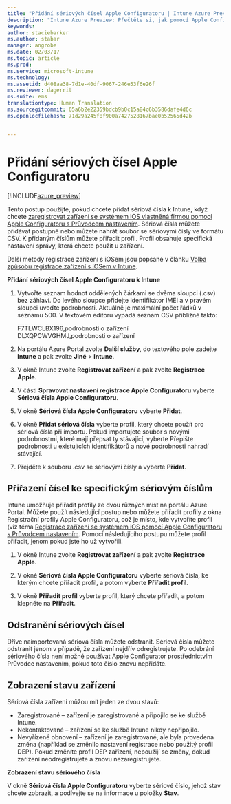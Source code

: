 ```yaml
---
title: "Přidání sériových čísel Apple Configuratoru | Intune Azure Preview | Dokumentace Microsoftu"
description: "Intune Azure Preview: Přečtěte si, jak pomocí Apple Configuratoru přidat sériová čísla k zařízením se systémem iOS, která vlastní firma."
keywords: 
author: staciebarker
ms.author: stabar
manager: angrobe
ms.date: 02/03/17
ms.topic: article
ms.prod: 
ms.service: microsoft-intune
ms.technology: 
ms.assetid: d408aa38-7d1e-40df-9067-246e53f6e26f
ms.reviewer: dagerrit
ms.suite: ems
translationtype: Human Translation
ms.sourcegitcommit: 65a6b2e22359bdcb9b0c15a84c6b3586dafe4d6c
ms.openlocfilehash: 71d29a245f8f900a7427528167bae0b52565d42b


---
```


# <a name="add-apple-configurator-serial-numbers"></a>Přidání sériových čísel Apple Configuratoru 

[!INCLUDE[azure_preview](../includes/azure_preview.md)]

Tento postup použijte, pokud chcete přidat sériová čísla k Intune, když chcete [zaregistrovat zařízení se systémem iOS vlastněná firmou pomocí Apple Configuratoru s Průvodcem nastavením](enroll-ios-devices-with-apple-configurator-and-setup-assistant.md). Sériová čísla můžete přidávat postupně nebo můžete nahrát soubor se sériovými čísly ve formátu CSV. K přidaným číslům můžete přiřadit profil. Profil obsahuje specifická nastavení správy, která chcete použít u zařízení. 

Další metody registrace zařízení s iOSem jsou popsané v článku [Volba způsobu registrace zařízení s iOSem v Intune](choose-ios-enrollment-method.md).

**Přidání sériových čísel Apple Configuratoru k Intune**

1. Vytvořte seznam hodnot oddělených čárkami se dvěma sloupci (.csv) bez záhlaví. Do levého sloupce přidejte identifikátor IMEI a v pravém sloupci uveďte podrobnosti. Aktuálně je maximální počet řádků v seznamu 500. V textovém editoru vypadá seznam CSV přibližně takto:

    F7TLWCLBX196,podrobnosti o zařízení</br>
    DLXQPCWVGHMJ,podrobnosti o zařízení

2. Na portálu Azure Portal zvolte **Další služby**, do textového pole zadejte **Intune** a pak zvolte **Jiné** > **Intune**.

3.  V okně Intune zvolte **Registrovat zařízení** a pak zvolte **Registrace Apple**.

4. V části **Spravovat nastavení registrace Apple Configuratoru** vyberte **Sériová čísla Apple Configuratoru**.

5. V okně **Sériová čísla Apple Configuratoru** vyberte **Přidat**.

6. V okně **Přidat sériová čísla** vyberte profil, který chcete použít pro sériová čísla při importu. Pokud importujete soubor s novými podrobnostmi, které mají přepsat ty stávající, vyberte Přepište podrobnosti u existujících identifikátorů a nové podrobnosti nahradí stávající.

7. Přejděte k souboru .csv se sériovými čísly a vyberte **Přidat**.

## <a name="assign-a-profile-to-specific-serial-numbers"></a>Přiřazení čísel ke specifickým sériovým číslům

Intune umožňuje přiřadit profily ze dvou různých míst na portálu Azure Portal. Můžete použít následující postup nebo můžete přiřadit profily z okna Registrační profily Apple Configuratoru, což je místo, kde vytvoříte profil (viz téma [Registrace zařízení se systémem iOS pomocí Apple Configuratoru s Průvodcem nastavením](enroll-ios-devices-with-apple-configurator-and-setup-assistant.md). Pomocí následujícího postupu můžete profil přiřadit, jenom pokud jste ho už vytvořili.

1. V okně Intune zvolte **Registrovat zařízení** a pak zvolte **Registrace Apple**.

2. V okně **Sériová čísla Apple Configuratoru** vyberte sériová čísla, ke kterým chcete přiřadit profil, a potom vyberte **Přiřadit profil**.

3. V okně **Přiřadit profil** vyberte profil, který chcete přiřadit, a potom klepněte na **Přiřadit**.

## <a name="delete-serial-numbers"></a>Odstranění sériových čísel
Dříve naimportovaná sériová čísla můžete odstranit. Sériová čísla můžete odstranit jenom v případě, že zařízení nejdřív odregistrujete. Po odebrání sériového čísla není možné používat Apple Configurator prostřednictvím Průvodce nastavením, pokud toto číslo znovu nepřidáte.

## <a name="view-the-state-of-a-device"></a>Zobrazení stavu zařízení
Sériová čísla zařízení můžou mít jeden ze dvou stavů:

- Zaregistrované – zařízení je zaregistrované a připojilo se ke službě Intune.
- Nekontaktované – zařízení se ke službě Intune nikdy nepřipojilo.
- Nevyřízené obnovení – zařízení je zaregistrované, ale byla provedena změna (například se změnilo nastavení registrace nebo použitý profil DEP). Pokud změníte profil DEP zařízení, nepoužijí se změny, dokud zařízení neodregistrujete a znovu nezaregistrujete.

**Zobrazení stavu sériového čísla**

V okně **Sériová čísla Apple Configuratoru** vyberte sériové číslo, jehož stav chcete zobrazit, a podívejte se na informace u položky **Stav**.



<!--HONumber=Feb17_HO1-->


